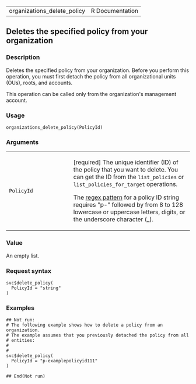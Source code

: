 <table style="width: 100%;">
<tbody>
<tr class="odd">
<td>organizations_delete_policy</td>
<td style="text-align: right;">R Documentation</td>
</tr>
</tbody>
</table>

## Deletes the specified policy from your organization

### Description

Deletes the specified policy from your organization. Before you perform
this operation, you must first detach the policy from all organizational
units (OUs), roots, and accounts.

This operation can be called only from the organization's management
account.

### Usage

    organizations_delete_policy(PolicyId)

### Arguments

<table>
<colgroup>
<col style="width: 35%" />
<col style="width: 65%" />
</colgroup>
<tbody>
<tr class="odd">
<td><code
id="organizations_delete_policy_:_PolicyId">PolicyId</code></td>
<td><p>[required] The unique identifier (ID) of the policy that you want
to delete. You can get the ID from the <code>list_policies</code> or
<code>list_policies_for_target</code> operations.</p>
<p>The <a href="https://en.wikipedia.org/wiki/Regex">regex pattern</a>
for a policy ID string requires "p-" followed by from 8 to 128 lowercase
or uppercase letters, digits, or the underscore character (_).</p></td>
</tr>
</tbody>
</table>

### Value

An empty list.

### Request syntax

    svc$delete_policy(
      PolicyId = "string"
    )

### Examples

    ## Not run: 
    # The following example shows how to delete a policy from an organization.
    # The example assumes that you previously detached the policy from all
    # entities:
    # 
    # 
    svc$delete_policy(
      PolicyId = "p-examplepolicyid111"
    )

    ## End(Not run)
